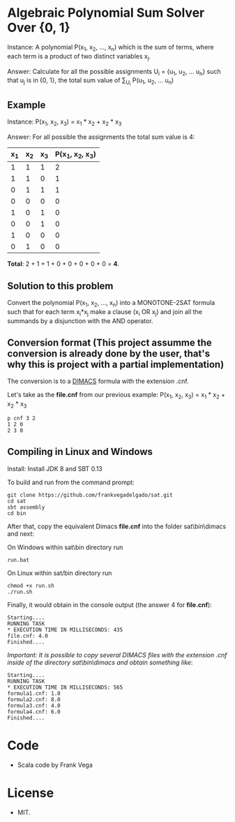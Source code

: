 # Algebraic Polynomial Sum Solver Over {0, 1}

Instance: A polynomial P(x<sub>1</sub>, x<sub>2</sub>, ..., x<sub>n</sub>) which is the sum of terms, where each term is a product of two distinct variables x<sub>j</sub>.

Answer: Calculate for all the possible assignments U<sub>i</sub> = {u<sub>1</sub>, u<sub>2</sub>, ... u<sub>n</sub>} such that u<sub>j</sub> is in {0, 1}, the total sum value of &sum;<sub>U<sub>i</sub></sub> P(u<sub>1</sub>, u<sub>2</sub>, ... u<sub>n</sub>)
 
Example
----- 

Instance: P(x<sub>1</sub>, x<sub>2</sub>, x<sub>3</sub>) = x<sub>1</sub> * x<sub>2</sub> + x<sub>2</sub> * x<sub>3</sub>

Answer: For all possible the assignments the total sum value is 4:

|  x<sub>1</sub>    |  x<sub>2</sub>  |  x<sub>3</sub>   |      P(x<sub>1</sub>, x<sub>2</sub>, x<sub>3</sub>)        |
| ----------------- | ----------------| ---------------- | ---------------------------------------------------------- |
|         1         |         1       |          1       |        2                                                   |
|         1         |         1       |          0       |        1                                                   |
|         0         |         1       |          1       |        1                                                   |
|         0         |         0       |          0       |        0                                                   |
|         1         |         0       |          1       |        0                                                   |
|         0         |         0       |          1       |        0                                                   |
|         1         |         0       |          0       |        0                                                   |
|         0         |         1       |          0       |        0                                                   |

**Total**: 2 + 1 + 1 + 0 + 0 + 0 + 0 + 0  = **4**.

Solution to this problem
-----

Convert the polynomial P(x<sub>1</sub>, x<sub>2</sub>, ..., x<sub>n</sub>) into a MONOTONE-2SAT formula such that for each term x<sub>i</sub>*x<sub>j</sub> make a clause (x<sub>i</sub> OR x<sub>j</sub>) and join all the summands by a disjunction with the AND operator.

Conversion format (This project assumme the conversion is already done by the user, that's why this is project with a partial implementation)
-----

The conversion is to a [DIMACS](http://www.satcompetition.org/2009/format-benchmarks2009.html) formula with the extension .cnf. 
  
Let's take as the **file.cnf** from our previous example: P(x<sub>1</sub>, x<sub>2</sub>, x<sub>3</sub>) = x<sub>1</sub> * x<sub>2</sub> + x<sub>2</sub> * x<sub>3</sub>
```  
p cnf 3 2
1 2 0
2 3 0  
```  

Compiling in Linux and Windows
-----

Install: Install JDK 8 and SBT 0.13

To build and run from the command prompt:

```
git clone https://github.com/frankvegadelgado/sat.git
cd sat
sbt assembly
cd bin
```

After that, copy the equivalent Dimacs **file.cnf** into the folder sat\bin\dimacs and next:

On Windows within sat\bin directory run

```
run.bat
```

On Linux within sat/bin directory run

```
chmod +x run.sh
./run.sh
```

Finally, it would obtain in the console output (the answer 4 for **file.cnf**):

```
Starting....
RUNNING TASK
* EXECUTION TIME IN MILLISECONDS: 435
file.cnf: 4.0
Finished....
```

*Important: It is possible to copy several DIMACS files with the extension .cnf inside of the directory sat\bin\dimacs and obtain something like*:

```
Starting....
RUNNING TASK
* EXECUTION TIME IN MILLISECONDS: 565
formula1.cnf: 1.0
formula2.cnf: 8.0
formula3.cnf: 4.0
formula4.cnf: 6.0
Finished....
```

# Code

- Scala code by Frank Vega

# License
- MIT.
